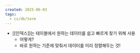 ```yaml
---
created: 2025-06-03
tags:
  - cs/db/term
---
```

- [[인덱스]]는 테이블에서 원하는 데이터를 쉽고 빠르게 찾기 위해 사용
	- 어떻게?
	- 바로 원하는 기준에 맞춰서 데이터를 미리 정렬해두는 것!